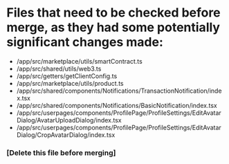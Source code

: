 # Files that need to be checked before merge, as they had some potentially significant changes made:

- /app/src/marketplace/utils/smartContract.ts
- /app/src/shared/utils/web3.ts
- /app/src/getters/getClientConfig.ts
- /app/src/marketplace/utils/product.ts
- /app/src/shared/components/Notifications/TransactionNotification/index.tsx
- /app/src/shared/components/Notifications/BasicNotification/index.tsx
- /app/src/userpages/components/ProfilePage/ProfileSettings/EditAvatarDialog/AvatarUploadDialog/index.tsx
- /app/src/userpages/components/ProfilePage/ProfileSettings/EditAvatarDialog/CropAvatarDialog/index.tsx


### [Delete this file before merging]
